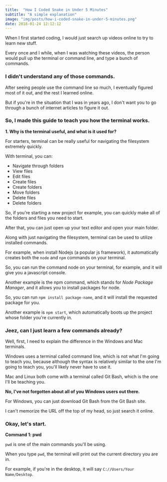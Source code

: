 ```yaml
---
title:  "How I Coded Snake in Under 5 Minutes"
subtitle: "A simple explanation"
image: "img/posts/how-i-coded-snake-in-under-5-minutes.png"
date: 2018-01-24 12:12:12
---
```


When I first started coding, I would just search up videos online to try to learn new stuff.

Every once and I while, when I was watching these videos, the person would pull up the terminal or command line, and type a bunch of commands.

### I didn't understand any of those commands.

After seeing people use the command line so much, I eventually figured most of it out, and the rest I learned online.

But if you're in the situation that I was in years ago, I don't want you to go through a bunch of internet articles to figure it out.

### So, I made this guide to teach you how the terminal works.

**1. Why is the terminal useful, and what is it used for?**

For starters, terminal can be really useful for navigating the filesystem extremely quickly.

With terminal, you can:
- Navigate through folders
- View files
- Edit files
- Create files
- Create folders
- Move folders
- Delete files
- Delete folders

So, if you're starting a new project for example, you can quickly make all of the folders and files you need to start.

After that, you can just open up your text editor and open your main folder.

Along with just navigating the filesystem, terminal can be used to utilize installed commands.

For example, when install Nodejs (a popular js framework), it automatically creates both the ```node``` and ```npm``` commands on your terminal.

So, you can run the command node on your terminal, for example, and it will give you a javascript console.

Another example is the npm command, which stands for *Node Package Manager*, and it allows you to install packages for node.

So, you can run ```npm install package-name```, and it will install the requested package for you.

Another example is ```npm start```, which automatically boots up the project whose folder you're currently in.

### Jeez, can I just learn a few commands already?

Well, first, I need to explain the difference in the Windows and Mac terminals.

Windows uses a terminal called command line, which is not what I'm going to teach you, because although the syntax is relatively similar to the one I'm going to teach you, you'll likely never have to use it.

Mac and Linux both come with a terminal called Git Bash, which is the one I'll be teaching you.

**No, I've not forgotten about all of you Windows users out there.**

For Windows, you can just download Git Bash from the Git Bash site.

I can't memorize the URL off the top of my head, so just search it online.

### Okay, let's start.

**Command 1: pwd**

```pwd``` is one of the main commands you'll be using.

When you type ```pwd```, the terminal will print out the current directory you are in.

For example, if you're in the desktop, it will say ```C://Users/Your Name/Desktop```.


